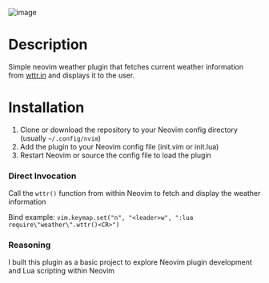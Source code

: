 ![image](https://github.com/BrettBass/weather/assets/62232561/67f85c4a-ae38-4929-a83f-62ff58a27cde)
# Description
Simple neovim weather plugin that fetches current weather information from [wttr.in](https://wttr.in) and displays it to the user.

# Installation
1. Clone or download the repository to your Neovim config directory (usually `~/.config/nvim`)
2. Add the plugin to your Neovim config file (init.vim or init.lua)
3. Restart Neovim or source the config file to load the plugin

### Direct Invocation
Call the `wttr()` function from within Neovim to fetch and display the weather information

Bind example: `vim.keymap.set("n", "<leader>w", ":lua require\"weather\".wttr()<CR>")`

### Reasoning
I built this plugin as a basic project to explore Neovim plugin development and Lua scripting within Neovim
